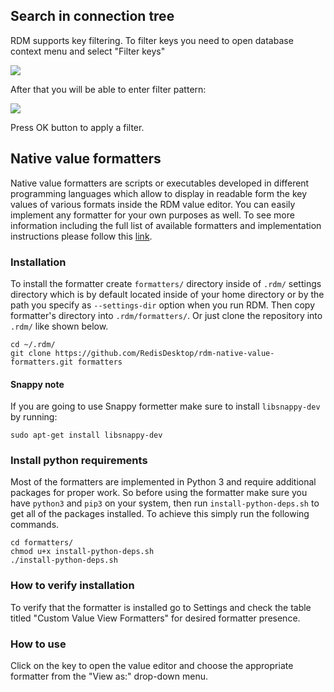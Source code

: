 ## Search in connection tree
RDM supports key filtering. To filter keys you need to open database context menu and select "Filter keys"

![](https://redisdesktop.com/static/docs/rdm_tree_search1.png)

After that you will be able to enter filter pattern:

![](https://redisdesktop.com/static/docs/rdm_tree_search2.png)

Press OK button to apply a filter.


## Native value formatters

Native value formatters are scripts or executables developed in different programming languages which allow to display in readable form the key values of various formats inside the RDM value editor. You can easily implement any formatter for your own purposes as well. To see more information including the full list of available formatters and implementation instructions please follow this [link](https://github.com/RedisDesktop/rdm-native-value-formatters).


### Installation

To install the formatter create `formatters/` directory inside of `.rdm/` settings directory which is by default located inside of your home directory or by the path you specify as `--settings-dir` option when you run RDM. Then copy formatter's directory into `.rdm/formatters/`. Or just clone the repository into `.rdm/` like shown below.

```shell
cd ~/.rdm/
git clone https://github.com/RedisDesktop/rdm-native-value-formatters.git formatters
```

#### Snappy note

If you are going to use Snappy formetter make sure to install `libsnappy-dev` by running:

```shell
sudo apt-get install libsnappy-dev
```

### Install python requirements

Most of the formatters are implemented in Python 3 and require additional packages for proper work. So before using the formatter make sure you have `python3` and `pip3` on your system, then run `install-python-deps.sh` to get all of the packages installed. To achieve this simply run the following commands.

```shell
cd formatters/
chmod u+x install-python-deps.sh
./install-python-deps.sh
```

### How to verify installation

To verify that the formatter is installed go to Settings and check the table titled "Custom Value View Formatters" for desired formatter presence.

### How to use

Click on the key to open the value editor and choose the appropriate formatter from the "View as:" drop-down menu.